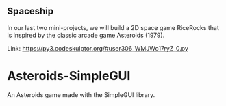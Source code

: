 <h2>Spaceship</h2>
<p>In our last two mini-projects, we will build a 2D space game RiceRocks that is inspired by the classic arcade game Asteroids (1979).</p>

Link: https://py3.codeskulptor.org/#user306_WMJWo17ryZ_0.py

# Asteroids-SimpleGUI
An Asteroids game made with the SimpleGUI library.
